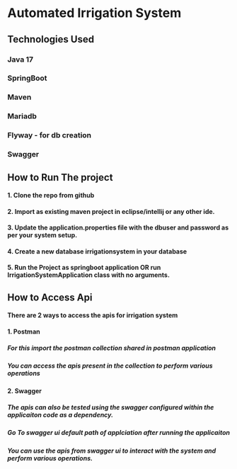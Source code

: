 # Automated Irrigation System 

## Technologies Used
### Java 17
### SpringBoot
### Maven
### Mariadb
### Flyway - for db creation
### Swagger 
 
## How to Run The project
#### 1. Clone the repo from github
#### 2. Import as existing maven project in eclipse/intellij or any other ide.
#### 3. Update the application.properties file with the dbuser and password as per your system setup.
#### 4. Create a new database irrigationsystem in your database
#### 5. Run the Project as springboot application OR run IrrigationSystemApplication class with no arguments.

## How to Access Api
#### There are 2 ways to access the apis for irrigation system
#### 1. Postman
##### For this import the postman collection shared in postman application
##### You can access the apis present in the collection to perform various operations
#### 2. Swagger
##### The apis can also be tested using the swagger configured within the applicaiton code as a dependency.
##### Go To swagger ui  default path of applciation after running the applicaiton 
##### You can use the apis from swagger ui to interact with the system and perform various operations.
